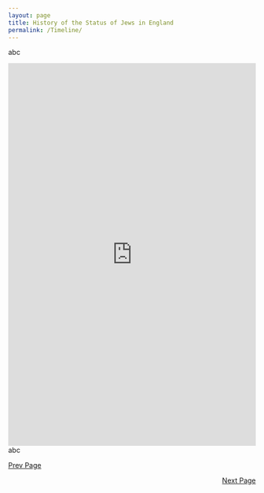 ```yaml
---
layout: page
title: History of the Status of Jews in England
permalink: /Timeline/
---
```



abc
<iframe src="http://timemapper.okfnlabs.org/blinder_levi/final-project-time-mapper?embed=1" frameborder="0" style="border: none;" width="100%" height="780;"></iframe>
abc

[Prev Page](../Intro)
<div style="text-align: right"> <a href="../Quant">Next Page</a> </div>
